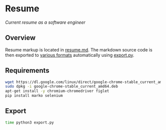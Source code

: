 # Resume

_Current resume as a software engineer_

## Overview

Resume markup is located in [resume.md](resume.md). The markdown source code is then exported to [various formats](export/) automatically using [export.py](export.py).

## Requirements

```bash
wget https://dl.google.com/linux/direct/google-chrome-stable_current_amd64.deb
sudo dpkg -i google-chrome-stable_current_amd64.deb
apt-get install -y chromium-chromedriver figlet
pip install marko selenium
```

## Export

```bash
time python3 export.py
```

